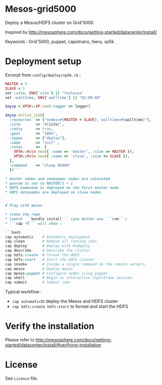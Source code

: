 Mesos-grid5000
==============

Deploy a Mesos/HDFS cluster on Grid'5000.

Inspired by http://mesosphere.com/docs/getting-started/datacenter/install/

Keywords : Grid'5000, puppet, capistrano, hiera, xp5k

# Deployment setup

Excerpt from ```config/deploy/xp5k.rb``` :

```ruby
MASTER = 3
SLAVE = 3
set :site, ENV['site'] || "toulouse"
set :walltime, ENV['walltime'] || "02:00:00"

$myxp = XP5K::XP.new(:logger => logger)

$myxp.define_job({
  :resources  => ["nodes=#{MASTER + SLAVE}, walltime=#{walltime}"],
  :site       => "#{site}",
  :retry      => true,
  :goal       => "100%",
  :types      => ["deploy"],
  :name       => "init" ,
  :roles      =>  [
    XP5K::Role.new({ :name => 'master', :size => MASTER }),
    XP5K::Role.new({ :name => 'slave', :size => SLAVE }),
  ],
  :command    => "sleep 86400"
  })```

* master nodes and zookeeper nodes are colocated
* quorum is set to MASTER/2 + 1
* HDFS namenode is deployed on the first master node
* HDFS datanodes are deployed on slave nodes


# Play with mesos

* clone the repo
* launch ```bundle install``` (you better use ```rvm```)
* ```cap -T``` will show :

```bash
cap automatic    # Automatic deployment
cap clean        # Remove all running jobs
cap deploy       # Deploy with Kadeploy
cap describe     # Describe the cluster
cap hdfs:create  # format the HDFS
cap hdfs:start   # Start the HDFS cluster
cap invoke       # Invoke a single command on the remote servers.
cap mesos        # Deploy mesos
cap mesos:puppet # Configure nodes using puppet
cap shell        # Begin an interactive Capistrano session.
cap submit       # Submit jobs
```

Typical workflow :

* ```cap automatic```to deploy the Mesos and HDFS cluster
* ```cap hdfs:create hdfs:start``` to format and start the HDFS


# Verify the installation

Please refer to http://mesosphere.com/docs/getting-started/datacenter/install/#verifying-installation

# License

See ```Licence``` file.
